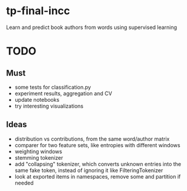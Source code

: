 tp-final-incc
=============

Learn and predict book authors from words using supervised learning

# TODO

## Must

- some tests for classification.py
- experiment results, aggregation and CV
- update notebooks
- try interesting visualizations

## Ideas

- distribution vs contributions, from the same word/author matrix
- comparer for two feature sets, like entropies with different windows
- weighting windows
- stemming tokenizer
- add "collapsing" tokenizer, which converts unknown entries into the same fake token, instead of ignoring it like FilteringTokenizer
- look at exported items in namespaces, remove some and partition if needed